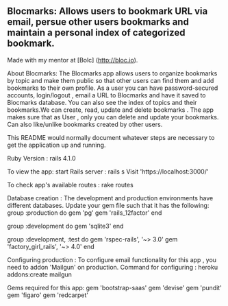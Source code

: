 ## Blocmarks: Allows users to bookmark URL via email, persue other users bookmarks and maintain a personal index of categorized bookmark. 
Made with my mentor at [Bolc] (http://bloc.io).

About Blocmarks: The Blocmarks app allows users to organize bookmarks by topic and make them public so that other users can find  them and add bookmarks to their own profile. As a user you can have password-secured accounts, login/logout , email a URL to Blocmarks and have it saved to Blocmarks database. You can also see the index of topics and their bookmarks.We can create, read, update and delete bookmarks . The app makes sure that as User , only you can delete and update your bookmarks. Can also like/unlike bookmarks created by other users. 

This README would normally document whatever steps are necessary to get the
application up and running.

Ruby Version : rails 4.1.0

To view the app:
  start Rails server : rails s 
  Visit 'https://localhost:3000/'
  
To check app's available routes : rake routes 

Database creation : The development and production environments have different databases. Update your gem file such that it has the following:
  group :production do 
    gem 'pg'
    gem 'rails_12factor'
  end 

  group :development do 
    gem 'sqlite3'
  end 
  
  group :development, :test do
   gem 'rspec-rails', '~> 3.0'
   gem 'factory_girl_rails', '~> 4.0'
  end
  
Configuring production : 
  To configure email functionality for this app , you need to addon 'Mailgun' on production. 
  Command for configuring : 
    heroku addons:create mailgun
    
Gems required for this app: 
 gem 'bootstrap-saas'
 gem 'devise'
 gem 'pundit'
 gem 'figaro'
 gem 'redcarpet'

 
